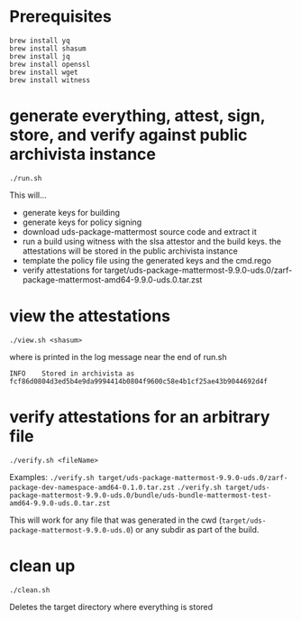 # Prerequisites

```
brew install yq
brew install shasum
brew install jq
brew install openssl
brew install wget
brew install witness
```

# generate everything, attest, sign, store, and verify against public archivista instance
`./run.sh`

This will...
* generate keys for building
* generate keys for policy signing
* download uds-package-mattermost source code and extract it
* run a build using witness with the slsa attestor and the build keys. the attestations will be stored in the public archivista instance
* template the policy file using the generated keys and the cmd.rego
* verify attestations for target/uds-package-mattermost-9.9.0-uds.0/zarf-package-mattermost-amd64-9.9.0-uds.0.tar.zst


# view the attestations
`./view.sh <shasum>`

where <shasum> is printed in the log message near the end of run.sh

`INFO    Stored in archivista as fcf86d0804d3ed5b4e9da9994414b0804f9600c58e4b1cf25ae43b9044692d4f`

# verify attestations for an arbitrary file
`./verify.sh <fileName>`

Examples: 
`./verify.sh target/uds-package-mattermost-9.9.0-uds.0/zarf-package-dev-namespace-amd64-0.1.0.tar.zst`
`./verify.sh target/uds-package-mattermost-9.9.0-uds.0/bundle/uds-bundle-mattermost-test-amd64-9.9.0-uds.0.tar.zst`

This will work for any file that was generated in the cwd (`target/uds-package-mattermost-9.9.0-uds.0`) or any subdir as part of the build.

# clean up
`./clean.sh`

Deletes the target directory where everything is stored
